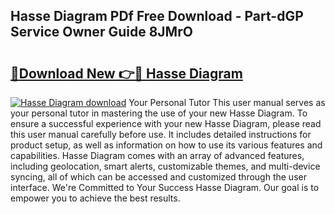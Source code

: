 ## Hasse Diagram PDf Free Download - Part-dGP Service Owner Guide 8JMrO

# <h2><a href="http://dfhdv77.blite.top/?on=Hasse+Diagram">🔗Download New 👉🔴 Hasse Diagram</a></h2>

[![Hasse Diagram download](https://i.imgur.com/lujVjoI.png)](http://dfhdv77.blite.top/?on=Hasse+Diagram)
Your Personal Tutor This user manual serves as your personal tutor in mastering the use of your new Hasse Diagram. To ensure a successful experience with your new Hasse Diagram, please read this user manual carefully before use. It includes detailed instructions for product setup, as well as information on how to use its various features and capabilities. Hasse Diagram comes with an array of advanced features, including geolocation, smart alerts, customizable themes, and multi-device syncing, all of which can be accessed and customized through the user interface. We're Committed to Your Success Hasse Diagram. Our goal is to empower you to achieve the best results.
